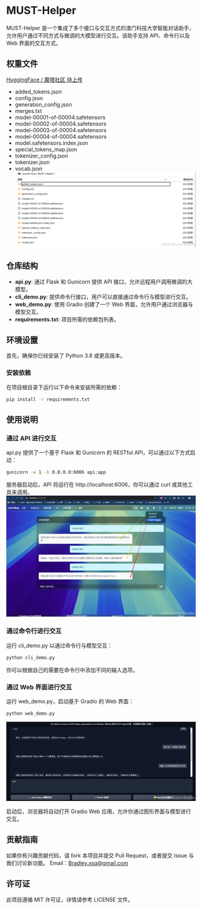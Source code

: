 # MUST-Helper

MUST-Helper 是一个集成了多个接口与交互方式的澳门科技大学智能对话助手，允许用户通过不同方式与微调的大模型进行交互。该助手支持 API、命令行以及 Web 界面的交互方式。

## 权重文件
[HuggingFace / ](https://www.google.com)
[ 魔塔社区 待上传](https://www.google.com)
- added_tokens.json
- config.json
- generation_config.json
- merges.txt
- model-00001-of-00004.safetensors
- model-00002-of-00004.safetensors
- model-00003-of-00004.safetensors
- model-00004-of-00004.safetensors
- model.safetensors.index.json
- special_tokens_map.json
- tokenizer_config.json
- tokenizer.json
- vocab.json
![CHECKPOINT](img/img3.png)


## 仓库结构

- **api.py**: 通过 Flask 和 Gunicorn 提供 API 接口，允许远程用户调用微调的大模型。
- **cli_demo.py**: 提供命令行接口，用户可以直接通过命令行与模型进行交互。
- **web_demo.py**: 使用 Gradio 创建了一个 Web 界面，允许用户通过浏览器与模型交互。
- **requirements.txt**: 项目所需的依赖包列表。

## 环境设置

首先，确保你已经安装了 Python 3.8 或更高版本。

### 安装依赖

在项目根目录下运行以下命令来安装所需的依赖：

```bash
pip install -r requirements.txt
```

## 使用说明

### 通过 API 进行交互
api.py 提供了一个基于 Flask 和 Gunicorn 的 RESTful API，可以通过以下方式启动：

```bash
gunicorn -w 1 -b 0.0.0.0:6006 api:app
```
服务器启动后，API 将运行在 http://localhost:6006，你可以通过 curl 或其他工具来调用。
![API](img/img1.png)

### 通过命令行进行交互
运行 cli_demo.py 以通过命令行与模型交互：

```bash
python cli_demo.py 
```
你可以根据自己的需要在命令行中添加不同的输入选项。

###  通过 Web 界面进行交互
运行 web_demo.py，启动基于 Gradio 的 Web 界面：
```bash
python web_demo.py
```
![WEB](img/img2.png)

启动后，浏览器将自动打开 Gradio Web 应用，允许你通过图形界面与模型进行交互。

## 贡献指南
如果你有兴趣贡献代码，请 fork 本项目并提交 Pull Request，或者提交 Issue 与我们讨论新功能。
Email：Bradley.xsq@gmail.com

## 许可证
此项目遵循 MIT 许可证，详情请参考 LICENSE 文件。